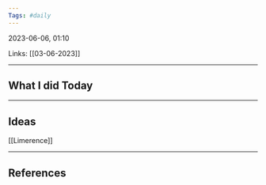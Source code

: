 ```yaml
---
Tags: #daily
---
```


2023-06-06, 01:10

Links: [[03-06-2023]]


---
## What I did Today


--- 
## Ideas

[[Limerence]]


---
## References